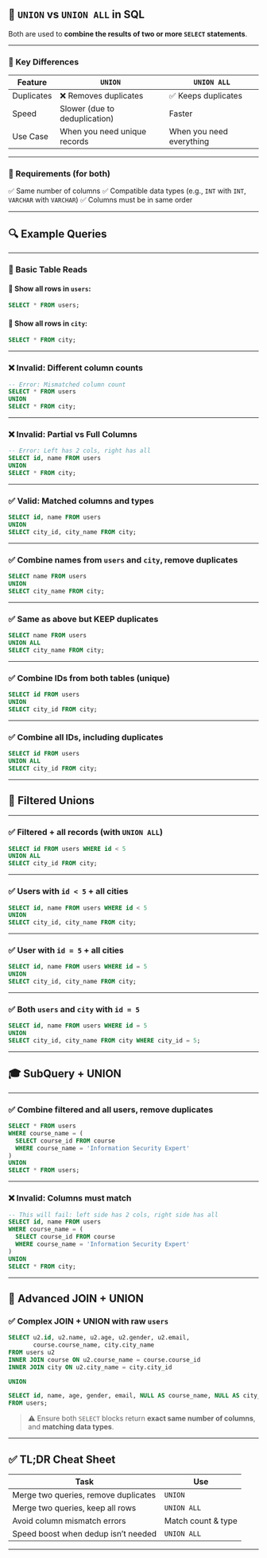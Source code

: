 
## 🔁 `UNION` vs `UNION ALL` in SQL

Both are used to **combine the results of two or more `SELECT` statements**.

---

### 🧠 Key Differences

| Feature    | `UNION`                       | `UNION ALL`              |
| ---------- | ----------------------------- | ------------------------ |
| Duplicates | ❌ Removes duplicates          | ✅ Keeps duplicates       |
| Speed      | Slower (due to deduplication) | Faster                   |
| Use Case   | When you need unique records  | When you need everything |

---

### 🔧 Requirements (for both)

✅ Same number of columns
✅ Compatible data types (e.g., `INT` with `INT`, `VARCHAR` with `VARCHAR`)
✅ Columns must be in same order

---

## 🔍 Example Queries

---

### 🧾 Basic Table Reads

#### 🔸 Show all rows in `users`:

```sql
SELECT * FROM users;
```

#### 🔸 Show all rows in `city`:

```sql
SELECT * FROM city;
```

---

### ❌ Invalid: Different column counts

```sql
-- Error: Mismatched column count
SELECT * FROM users
UNION
SELECT * FROM city;
```

---

### ❌ Invalid: Partial vs Full Columns

```sql
-- Error: Left has 2 cols, right has all
SELECT id, name FROM users
UNION
SELECT * FROM city;
```

---

### ✅ Valid: Matched columns and types

```sql
SELECT id, name FROM users
UNION
SELECT city_id, city_name FROM city;
```

---

### ✅ Combine names from `users` and `city`, remove duplicates

```sql
SELECT name FROM users
UNION
SELECT city_name FROM city;
```

---

### ✅ Same as above but KEEP duplicates

```sql
SELECT name FROM users
UNION ALL
SELECT city_name FROM city;
```

---

### ✅ Combine IDs from both tables (unique)

```sql
SELECT id FROM users
UNION
SELECT city_id FROM city;
```

---

### ✅ Combine all IDs, including duplicates

```sql
SELECT id FROM users
UNION ALL
SELECT city_id FROM city;
```

---

## 🎯 Filtered Unions

---

### ✅ Filtered + all records (with `UNION ALL`)

```sql
SELECT id FROM users WHERE id < 5
UNION ALL
SELECT city_id FROM city;
```

---

### ✅ Users with `id < 5` + all cities

```sql
SELECT id, name FROM users WHERE id < 5
UNION
SELECT city_id, city_name FROM city;
```

---

### ✅ User with `id = 5` + all cities

```sql
SELECT id, name FROM users WHERE id = 5
UNION
SELECT city_id, city_name FROM city;
```

---

### ✅ Both `users` and `city` with `id = 5`

```sql
SELECT id, name FROM users WHERE id = 5
UNION
SELECT city_id, city_name FROM city WHERE city_id = 5;
```

---

## 🎓 SubQuery + UNION

---

### ✅ Combine filtered and all users, remove duplicates

```sql
SELECT * FROM users
WHERE course_name = (
  SELECT course_id FROM course
  WHERE course_name = 'Information Security Expert'
)
UNION
SELECT * FROM users;
```

---

### ❌ Invalid: Columns must match

```sql
-- This will fail: left side has 2 cols, right side has all
SELECT id, name FROM users
WHERE course_name = (
  SELECT course_id FROM course
  WHERE course_name = 'Information Security Expert'
)
UNION
SELECT * FROM city;
```

---

## 🧩 Advanced JOIN + UNION

### ✅ Complex JOIN + UNION with raw `users`

```sql
SELECT u2.id, u2.name, u2.age, u2.gender, u2.email,
       course.course_name, city.city_name
FROM users u2
INNER JOIN course ON u2.course_name = course.course_id
INNER JOIN city ON u2.city_name = city.city_id

UNION

SELECT id, name, age, gender, email, NULL AS course_name, NULL AS city_name
FROM users;
```

> ⚠️ Ensure both `SELECT` blocks return **exact same number of columns**, and **matching data types**.

---

## ✅ TL;DR Cheat Sheet

| Task                                 | Use                |
| ------------------------------------ | ------------------ |
| Merge two queries, remove duplicates | `UNION`            |
| Merge two queries, keep all rows     | `UNION ALL`        |
| Avoid column mismatch errors         | Match count & type |
| Speed boost when dedup isn’t needed  | `UNION ALL`        |

---

